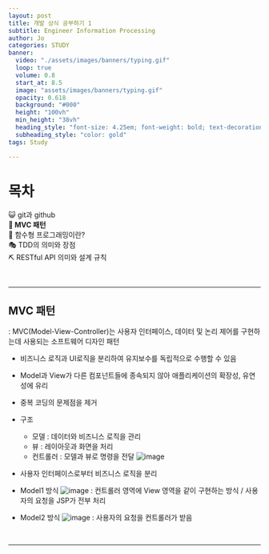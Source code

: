 ```yaml
---
layout: post
title: 개발 상식 공부하기 1
subtitle: Engineer Information Processing
author: Jo
categories: STUDY
banner:
  video: "./assets/images/banners/typing.gif"
  loop: true
  volume: 0.8
  start_at: 8.5
  image: "assets/images/banners/typing.gif"
  opacity: 0.618
  background: "#000"
  height: "100vh"
  min_height: "38vh"
  heading_style: "font-size: 4.25em; font-weight: bold; text-decoration: underline"
  subheading_style: "color: gold"
tags: Study

---
```


# 목차
😺 git과 github <br>
<b>🚥 MVC 패턴</b> <br>
🎱 함수형 프로그래밍이란? <br>
🎭 TDD의 의미와 장점 <br>
⛏ RESTful API 의미와 설계 규칙 <br>

<br>
<hr>

## MVC 패턴
: MVC(Model-View-Controller)는 사용자 인터페이스, 데이터 및 논리 제어를 구현하는데 사용되는 소프트웨어 디자인 패턴
- 비즈니스 로직과 UI로직을 분리하여 유지보수를 독립적으로 수행할 수 있음
- Model과 View가 다른 컴포넌트들에 종속되지 않아 애플리케이션의 확장성, 유연성에 유리
- 중복 코딩의 문제점을 제거
- 구조
  - 모델 : 데이터와 비즈니스 로직을 관리
  - 뷰 : 레이아웃과 화면을 처리
  - 컨트롤러 : 모델과 뷰로 명령을 전달
![image](https://github.com/CheeseYoung/Cheeseyoung.github.io/assets/132384527/5c0a6d7f-ebd1-4fe3-9971-cd12a4d5f6c7)
- 사용자 인터페이스로부터 비즈니스 로직을 분리

- Model1 방식
  ![image](https://github.com/CheeseYoung/Cheeseyoung.github.io/assets/132384527/a510459b-8112-4f2e-8b26-15b3b0ca8f4c)
  : 컨트롤러 영역에 View 영역을 같이 구현하는 방식 / 사용자의 요청을 JSP가 전부 처리
- Model2 방식
  ![image](https://github.com/CheeseYoung/Cheeseyoung.github.io/assets/132384527/5db832cb-dbd3-4dbe-bc29-615982999116)
  : 사용자의 요청을 컨트롤러가 받음

<br>
<hr>








